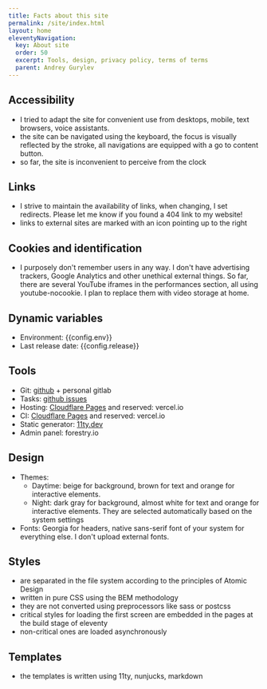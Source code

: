 ```yaml
---
title: Facts about this site
permalink: /site/index.html
layout: home
eleventyNavigation:
  key: About site
  order: 50
  excerpt: Tools, design, privacy policy, terms of terms
  parent: Andrey Gurylev
---
```


## Accessibility

* I tried to adapt the site for convenient use from desktops, mobile, text browsers, voice assistants.
* the site can be navigated using the keyboard, the focus is visually reflected by the stroke, all navigations are equipped with a go to content button.
* so far, the site is inconvenient to perceive from the clock

## Links

* I strive to maintain the availability of links, when changing, I set redirects. Please let me know if you found a 404 link to my website!
* links to external sites are marked with an icon pointing up to the right

## Cookies and identification

* I purposely don't remember users in any way. I don't have advertising trackers, Google Analytics and other unethical external things. So far, there are several YouTube iframes in the performances section, all using youtube-nocookie. I plan to replace them with video storage at home.

## Dynamic variables

* Environment: {{config.env}}
* Last release date: {{config.release}}

## Tools

* Git: [github](https://github.com/fogrew/gurylev.com/) + personal gitlab
* Tasks: [github issues](https://github.com/fogrew/gurylev.com/issues/)
* Hosting: [Cloudflare Pages](https://pages.cloudflare.com/) and reserved: vercel.io
* CI: [Cloudflare Pages](https://pages.cloudflare.com/) and reserved: vercel.io
* Static generator: [11ty.dev](https://www.11ty.dev/)
* Admin panel: forestry.io

## Design

* Themes:
  * Daytime: beige for background, brown for text and orange for interactive elements.
  * Night: dark gray for background, almost white for text and orange for interactive elements. They are selected automatically based on the system settings
* Fonts: Georgia for headers, native sans-serif font of your system for everything else. I don't upload external fonts.

## Styles

* are separated in the file system according to the principles of Atomic Design
* written in pure CSS using the BEM methodology
* they are not converted using preprocessors like sass or postcss
* critical styles for loading the first screen are embedded in the pages at the build stage of eleventy
* non-critical ones are loaded asynchronously

## Templates

* the templates is written using 11ty, nunjucks, markdown
